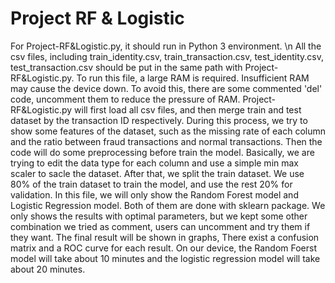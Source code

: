 # Project RF & Logistic
For Project-RF&Logistic.py, it should run in Python 3 environment. \n
All the csv files, including train_identity.csv, train_transaction.csv, test_identity.csv, test_transaction.csv should be put in the same path with Project-RF&Logistic.py.
To run this file, a large RAM is required. Insufficient RAM may cause the device down. To avoid this, there are some commented 'del' code, uncomment them to reduce the pressure of RAM.
Project-RF&Logistic.py will first load all csv files, and then merge train and test dataset by the transaction ID respectively. During this process, we try to show some features of the dataset, such as the missing rate of each column and the ratio between fraud transactions and normal transactions.
Then the code will do some preprocessing before train the model. Basically, we are trying to edit the data type for each column and use a simple min max scaler to sacle the dataset.
After that, we split the train dataset. We use 80% of the train dataset to train the model, and use the rest 20% for validation. In this file, we will only show the Random Forest model and Logistic Regression model. Both of them are done with sklearn package. We only shows the results with optimal parameters, but we kept some other combination we tried as comment, users can uncomment and try them if they want.
The final result will be shown in graphs, There exist a confusion matrix and a ROC curve for each result.
On our device, the Random Foerst model will take about 10 minutes and the logistic regression model will take about 20 minutes.
